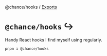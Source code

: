 @chance/hooks / [Exports](modules.md)

# `@chance/hooks` ↪️

Handy React hooks I find myself using regularly.

```sh
pnpm i @chance/hooks
```
